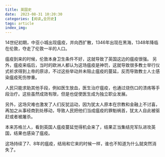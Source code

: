 ```yaml
---
title: 英国史
date:  2023-08-31 10:20:30
categories: [阅读,全历史]
tags: article
index_img: 
---
```

14世纪初期，中亚小城出现瘟疫，并向西扩散，1346年出现在黑海，1348年降临在伦敦，夺走了伦敦一半的人口。

瘟疫到来的时候，伦敦本身卫生条件不好，这就导致了英国这边的瘟疫很强。
另外，瘟疫来临后，当时的欧洲人都认为这场瘟疫是神罚，这就导致很多教士举行仪式祈求得到上帝的原谅，不过这些举动并未阻止瘟疫的蔓延，反而导致教士人士感染瘟疫死伤惨重。

人民只能求助其他手段，例如医生放血，医生治疗瘟疫，也通过烧伤口的溃疡等手段治疗。这些虽然成效有限，但是也促使医生成为独立职业发展。

另外，这场灾难也激发了人们反犹运动，因为犹太人原本在宗教和金融上不讨喜，再加之从事经商到处移动，导致人民把他们当成瘟疫的罪魁祸首，犹太人自此被驱赶或者被屠杀。

本来苏格兰人，看到英国人瘟疫蔓延觉得机会来了，结果正当集结完军队进攻英国，结果也感染了瘟疫。

这场持续了7、8年的瘟疫，结局和它来的时候一样，谁也不知道为什么就突然消失了。